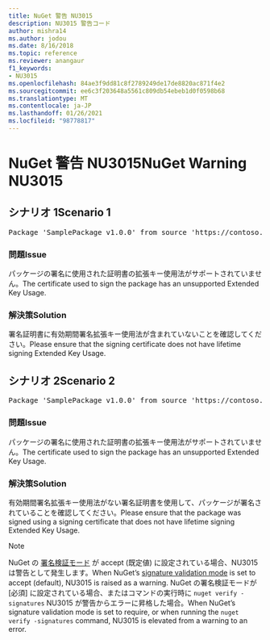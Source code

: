```yaml
---
title: NuGet 警告 NU3015
description: NU3015 警告コード
author: mishra14
ms.author: jodou
ms.date: 8/16/2018
ms.topic: reference
ms.reviewer: anangaur
f1_keywords:
- NU3015
ms.openlocfilehash: 84ae3f9dd81c8f2789249de17de8820ac871f4e2
ms.sourcegitcommit: ee6c3f203648a5561c809db54ebeb1d0f0598b68
ms.translationtype: MT
ms.contentlocale: ja-JP
ms.lasthandoff: 01/26/2021
ms.locfileid: "98778817"
---
```

# <a name="nuget-warning-nu3015"></a><span data-ttu-id="565e9-103">NuGet 警告 NU3015</span><span class="sxs-lookup"><span data-stu-id="565e9-103">NuGet Warning NU3015</span></span>

## <a name="scenario-1"></a><span data-ttu-id="565e9-104">シナリオ 1</span><span class="sxs-lookup"><span data-stu-id="565e9-104">Scenario 1</span></span>

<pre>Package 'SamplePackage v1.0.0' from source 'https://contoso.com/index.json': The lifetime signing EKU in the primary signature's certificate is not supported.</pre>

### <a name="issue"></a><span data-ttu-id="565e9-105">問題</span><span class="sxs-lookup"><span data-stu-id="565e9-105">Issue</span></span>

<span data-ttu-id="565e9-106">パッケージの署名に使用された証明書の拡張キー使用法がサポートされていません。</span><span class="sxs-lookup"><span data-stu-id="565e9-106">The certificate used to sign the package has an unsupported Extended Key Usage.</span></span>


### <a name="solution"></a><span data-ttu-id="565e9-107">解決策</span><span class="sxs-lookup"><span data-stu-id="565e9-107">Solution</span></span>

<span data-ttu-id="565e9-108">署名証明書に有効期間署名拡張キー使用法が含まれていないことを確認してください。</span><span class="sxs-lookup"><span data-stu-id="565e9-108">Please ensure that the signing certificate does not have lifetime signing Extended Key Usage.</span></span>



## <a name="scenario-2"></a><span data-ttu-id="565e9-109">シナリオ 2</span><span class="sxs-lookup"><span data-stu-id="565e9-109">Scenario 2</span></span>

<pre>Package 'SamplePackage v1.0.0' from source 'https://contoso.com/index.json': The lifetime signing EKU in the signing certificate is not supported.</pre>

### <a name="issue"></a><span data-ttu-id="565e9-110">問題</span><span class="sxs-lookup"><span data-stu-id="565e9-110">Issue</span></span>

<span data-ttu-id="565e9-111">パッケージの署名に使用された証明書の拡張キー使用法がサポートされていません。</span><span class="sxs-lookup"><span data-stu-id="565e9-111">The certificate used to sign the package has an unsupported Extended Key Usage.</span></span>


### <a name="solution"></a><span data-ttu-id="565e9-112">解決策</span><span class="sxs-lookup"><span data-stu-id="565e9-112">Solution</span></span>

<span data-ttu-id="565e9-113">有効期間署名拡張キー使用法がない署名証明書を使用して、パッケージが署名されていることを確認してください。</span><span class="sxs-lookup"><span data-stu-id="565e9-113">Please ensure that the package was signed using a signing certificate that does not have lifetime signing Extended Key Usage.</span></span>


> [!Note]
> <span data-ttu-id="565e9-114">NuGet の [署名検証モード](../../consume-packages/installing-signed-packages.md#configure-package-signature-requirements) が accept (既定値) に設定されている場合、NU3015 は警告として発生します。</span><span class="sxs-lookup"><span data-stu-id="565e9-114">When NuGet’s [signature validation mode](../../consume-packages/installing-signed-packages.md#configure-package-signature-requirements) is set to accept (default), NU3015 is raised as a warning.</span></span> <span data-ttu-id="565e9-115">NuGet の署名検証モードが [必須] に設定されている場合、またはコマンドの実行時に `nuget verify -signatures` NU3015 が警告からエラーに昇格した場合。</span><span class="sxs-lookup"><span data-stu-id="565e9-115">When NuGet’s signature validation mode is set to require, or when running the `nuget verify -signatures` command, NU3015 is elevated from a warning to an error.</span></span> 
